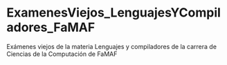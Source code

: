 # ExamenesViejos_LenguajesYCompiladores_FaMAF
Exámenes viejos de la materia Lenguajes y compiladores de la carrera de Ciencias de la Computación de FaMAF
